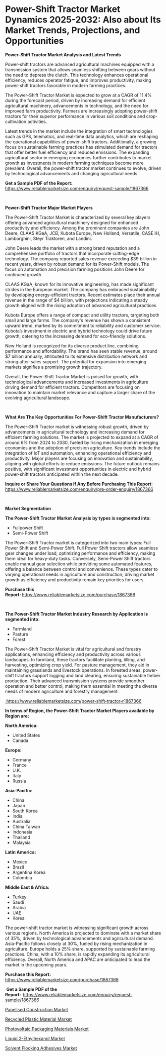 <p><h1>Power-Shift Tractor Market Dynamics 2025-2032: Also about Its Market Trends, Projections, and Opportunities</h1></p><p><strong>Power-Shift Tractor Market Analysis and Latest Trends</strong></p>
<p><p>Power-shift tractors are advanced agricultural machines equipped with a transmission system that allows seamless shifting between gears without the need to depress the clutch. This technology enhances operational efficiency, reduces operator fatigue, and improves productivity, making power-shift tractors favorable in modern farming practices. </p><p>The Power-Shift Tractor Market is expected to grow at a CAGR of 11.4% during the forecast period, driven by increasing demand for efficient agricultural machinery, advancements in technology, and the need for improved farm productivity. Farmers are increasingly adopting power-shift tractors for their superior performance in various soil conditions and crop-cultivation activities. </p><p>Latest trends in the market include the integration of smart technologies such as GPS, telematics, and real-time data analytics, which are reshaping the operational capabilities of power-shift tractors. Additionally, a growing focus on sustainable farming practices has stimulated demand for tractors that offer better fuel efficiency and reduced emissions. The expanding agricultural sector in emerging economies further contributes to market growth as investments in modern farming techniques become more prevalent. Overall, the power-shift tractor market continues to evolve, driven by technological advancements and changing agricultural needs.</p></p>
<p><strong>Get a Sample PDF of the Report:&nbsp;</strong> <a href="https://www.reliablemarketsize.com/enquiry/request-sample/1867366?utm_campaign=1897&utm_medium=2&utm_source=Github&utm_content=ia&utm_term=30012025&utm_id=power-shift-tractor">https://www.reliablemarketsize.com/enquiry/request-sample/1867366</a></p>
<p>&nbsp;</p>
<p><strong>Power-Shift Tractor Major Market Players</strong></p>
<p><p>The Power-Shift Tractor Market is characterized by several key players offering advanced agricultural machinery designed for enhanced productivity and efficiency. Among the prominent companies are John Deere, CLAAS KGaA, JCB, Kubota Europe, New Holland, Versatile, CASE IH, Lamborghini, Steyr Traktoren, and Landini.</p><p>John Deere leads the market with a strong brand reputation and a comprehensive portfolio of tractors that incorporate cutting-edge technology. The company reported sales revenue exceeding $39 billion in recent years, driven by robust demand for its Power-Shift models. The focus on automation and precision farming positions John Deere for continued growth.</p><p>CLAAS KGaA, known for its innovative engineering, has made significant strides in the European market. The company has embraced sustainability by developing energy-efficient tractors. Recent estimates place their annual revenue in the range of $4 billion, with projections indicating a steady growth aligned with the rising adoption of advanced agricultural practices.</p><p>Kubota Europe offers a range of compact and utility tractors, targeting both small and large farms. The company's revenue has shown a consistent upward trend, marked by its commitment to reliability and customer service. Kubota’s investment in electric and hybrid technology could drive future growth, catering to the increasing demand for eco-friendly solutions.</p><p>New Holland is recognized for its diverse product line, combining performance and affordability. The brand has seen stable revenue, around $7 billion annually, attributed to its extensive distribution network and strong after-sales support. The potential for expansion into emerging markets signifies a promising growth trajectory.</p><p>Overall, the Power-Shift Tractor Market is poised for growth, with technological advancements and increased investments in agriculture driving demand for efficient tractors. Competitors are focusing on innovation to maintain market relevance and capture a larger share of the evolving agricultural landscape.</p></p>
<p>&nbsp;</p>
<p><strong>What Are The Key Opportunities For Power-Shift Tractor Manufacturers?</strong></p>
<p><p>The Power-Shift Tractor market is witnessing robust growth, driven by advancements in agricultural technology and increasing demand for efficient farming solutions. The market is projected to expand at a CAGR of around 6% from 2024 to 2030, fueled by rising mechanization in emerging economies and the adoption of precision agriculture. Key trends include the integration of IoT and automation, enhancing operational efficiency and productivity. Major players are focusing on innovation and sustainability, aligning with global efforts to reduce emissions. The future outlook remains positive, with significant investment opportunities in electric and hybrid power-shift tractors anticipated within the next decade.</p></p>
<p><strong>Inquire or Share Your Questions If Any Before Purchasing This Report:</strong> <a href="https://www.reliablemarketsize.com/enquiry/pre-order-enquiry/1867366?utm_campaign=1897&utm_medium=2&utm_source=Github&utm_content=ia&utm_term=30012025&utm_id=power-shift-tractor">https://www.reliablemarketsize.com/enquiry/pre-order-enquiry/1867366</a></p>
<p>&nbsp;</p>
<p><strong>Market Segmentation</strong></p>
<p><strong>The Power-Shift Tractor Market Analysis by types is segmented into:</strong></p>
<p><ul><li>Fullpower Shift</li><li>Semi-Power Shift</li></ul></p>
<p><p>The Power-Shift Tractor market is categorized into two main types: Full Power Shift and Semi-Power Shift. Full Power Shift tractors allow seamless gear changes under load, optimizing performance and efficiency, making them ideal for heavy-duty tasks. Conversely, Semi-Power Shift tractors enable manual gear selection while providing some automated features, offering a balance between control and convenience. These types cater to varying operational needs in agriculture and construction, driving market growth as efficiency and productivity remain key priorities for users.</p></p>
<p><strong>Purchase this Report:&nbsp;</strong><a href="https://www.reliablemarketsize.com/purchase/1867366?utm_campaign=1897&utm_medium=2&utm_source=Github&utm_content=ia&utm_term=30012025&utm_id=power-shift-tractor">https://www.reliablemarketsize.com/purchase/1867366</a></p>
<p>&nbsp;</p>
<p><strong>The Power-Shift Tractor Market Industry Research by Application is segmented into:</strong></p>
<p><ul><li>Farmland</li><li>Pasture</li><li>Forest</li></ul></p>
<p><p>The Power-Shift Tractor Market is vital for agricultural and forestry applications, enhancing efficiency and productivity across various landscapes. In farmland, these tractors facilitate planting, tilling, and harvesting, optimizing crop yield. For pasture management, they aid in maintaining grasslands and livestock operations. In forested areas, power-shift tractors support logging and land clearing, ensuring sustainable timber production. Their advanced transmission systems provide smoother operation and better control, making them essential in meeting the diverse needs of modern agriculture and forestry management.</p></p>
<p><a href="https://www.reliablemarketsize.com/power-shift-tractor-r1867366?utm_campaign=1897&utm_medium=2&utm_source=Github&utm_content=ia&utm_term=30012025&utm_id=power-shift-tractor">&nbsp;https://www.reliablemarketsize.com/power-shift-tractor-r1867366</a></p>
<p><strong>In terms of Region, the Power-Shift Tractor Market Players available by Region are:</strong></p>
<p>
    <p> <strong> North America: </strong>
        <ul>
            <li>United States</li>
            <li>Canada</li>
        </ul>
        </p> 
    <p> <strong> Europe: </strong>
        <ul>
            <li>Germany</li>
            <li>France</li>
            <li>U.K.</li>
            <li>Italy</li>
            <li>Russia</li>
        </ul>
        </p> 
    <p> <strong> Asia-Pacific: </strong>
        <ul>
            <li>China</li>
            <li>Japan</li>
            <li>South Korea</li>
            <li>India</li>
            <li>Australia</li>
            <li>China Taiwan</li>
            <li>Indonesia</li>
            <li>Thailand</li>
            <li>Malaysia</li>
        </ul>
        </p> 
    <p> <strong> Latin America: </strong>
        <ul>
            <li>Mexico</li>
            <li>Brazil</li>
            <li>Argentina Korea</li>
            <li>Colombia</li>
        </ul>
        </p> 
    <p> <strong> Middle East & Africa: </strong>
        <ul>
            <li>Turkey</li>
            <li>Saudi</li>
            <li>Arabia</li>
            <li>UAE</li>
            <li>Korea</li>
        </ul>
    </p>
    </p>
<p><p>The power-shift tractor market is witnessing significant growth across various regions. North America is projected to dominate with a market share of 35%, driven by technological advancements and agricultural demand. Asia-Pacific follows closely at 30%, fueled by rising mechanization in agriculture. Europe holds a 25% share, supported by sustainable farming practices. China, with a 10% share, is rapidly expanding its agricultural efficiency. Overall, North America and APAC are anticipated to lead the market in the upcoming years.</p></p>
<p><strong>Purchase this Report: </strong><a href="https://www.reliablemarketsize.com/purchase/1867366?utm_campaign=1897&utm_medium=2&utm_source=Github&utm_content=ia&utm_term=30012025&utm_id=power-shift-tractor">https://www.reliablemarketsize.com/purchase/1867366</a></p>
<p>&nbsp;<strong>Get a Sample PDF of the Report:&nbsp;&nbsp;</strong><a href="https://www.reliablemarketsize.com/enquiry/request-sample/1867366?utm_campaign=1897&utm_medium=2&utm_source=Github&utm_content=ia&utm_term=30012025&utm_id=power-shift-tractor">https://www.reliablemarketsize.com/enquiry/request-sample/1867366</a></p>
<p><strong></strong></p>
<p><p><a href="https://github.com/meuskocov/Market-Research-Report-List-1/blob/main/panelised-construction-market.md?utm_campaign=1897&utm_medium=2&utm_source=Github&utm_content=ia&utm_term=30012025&utm_id=power-shift-tractor">Panelised Construction Market</a></p><p><a href="https://github.com/genayziben/Market-Research-Report-List-1/blob/main/recycled-plastic-material-market.md?utm_campaign=1897&utm_medium=2&utm_source=Github&utm_content=ia&utm_term=30012025&utm_id=power-shift-tractor">Recycled Plastic Material Market</a></p><p><a href="https://www.linkedin.com/pulse/photovoltaic-packaging-materials-market-deployment-global-6wxcf?utm_campaign=1897&utm_medium=2&utm_source=Github&utm_content=ia&utm_term=30012025&utm_id=power-shift-tractor">Photovoltaic Packaging Materials Market</a></p><p><a href="https://www.linkedin.com/pulse/detailed-report-thesize-dynamics-expected-growth-148-cagrof-xxjrc?utm_campaign=1897&utm_medium=2&utm_source=Github&utm_content=ia&utm_term=30012025&utm_id=power-shift-tractor">Liquid 2-Ethylhexanol Market</a></p><p><a href="https://www.linkedin.com/pulse/solvent-flocking-adhesives-market-size-share-detailed-analysis-4v7ee?utm_campaign=1897&utm_medium=2&utm_source=Github&utm_content=ia&utm_term=30012025&utm_id=power-shift-tractor">Solvent Flocking Adhesives Market</a></p></p>